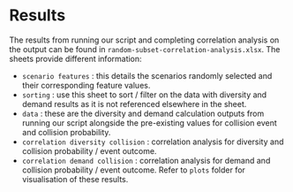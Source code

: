 # Results 
The results from running our script and completing correlation analysis on the output
can be found in `random-subset-correlation-analysis.xlsx`.
The sheets provide different information:
- `scenario features` : this details the scenarios randomly selected and their 
corresponding feature values.
- `sorting` : use this sheet to sort / filter on the data with diversity and demand
results as it is not referenced elsewhere in the sheet.
- `data` : these are the diversity and demand calculation outputs from running our
script alongside the pre-existing values for collision event and collision probability.
- `correlation diversity collision` : correlation analysis for diversity and collision
probability / event outcome.
- `correlation demand collision` : correlation analysis for demand and collision
probability / event outcome.
Refer to `plots` folder for visualisation of these results. 